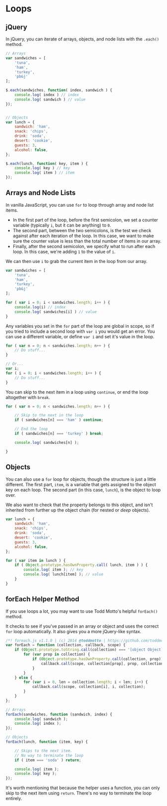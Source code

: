 
# Loops

## jQuery

In jQuery, you can iterate of arrays, objects, and node lists with the `.each()` method.

```javascript
// Arrays
var sandwiches = [
	'tuna',
	'ham',
	'turkey',
	'pb&j'
];

$.each(sandwiches, function( index, sandwich ) {
	console.log( index ) // index
	console.log( sandwich ) // value
});


// Objects
var lunch = {
	sandwich: 'ham',
	snack: 'chips',
	drink: 'soda',
	desert: 'cookie',
	guests: 3,
	alcohol: false,
};

$.each(lunch, function( key, item ) {
	console.log( key ) // key
	console.log( item ) // item
});
```


## Arrays and Node Lists

In vanilla JavaScript, you can use `for` to loop through array and node list items.

- In the first part of the loop, before the first semicolon, we set a counter variable (typically `i`, but it can be anything) to `0`.
- The second part, between the two semicolons, is the test we check against after each iteration of the loop. In this case, we want to make sure the counter value is less than the total number of items in our array.
- Finally, after the second semicolon, we specify what to run after each loop. In this case, we're adding `1` to the value of `i`.

We can then use `i` to grab the current item in the loop from our array.

```javascript
var sandwiches = [
	'tuna',
	'ham',
	'turkey',
	'pb&j'
];

for ( var i = 0; i < sandwiches.length; i++ ) {
	console.log(i) // index
	console.log( sandwiches[i] ) // value
}
```

Any variables you set in the `for` part of the loop are global in scope, so if you tried to include a second loop with `var i` you would get an error. You can use a different variable, or define `var i` and set it's value in the loop.

```javascript
for ( var n = 0; n < sandwiches.length; n++ ) {
	// Do stuff...
}

// Or...
var i;
for ( i = 0; i < sandwiches.length; i++ ) {
	// Do stuff...
}
```

You can skip to the next item in a loop using `continue`, or end the loop altogether with `break`.

```javascript
for ( var n = 0; n < sandwiches.length; n++ ) {

	// Skip to the next in the loop
	if ( sandwiches[n] === 'ham' ) continue;

	// End the loop
	if ( sandwiches[n] === 'turkey' ) break;

	console.log( sandwiches[n] );

}
```


## Objects

You can also use a `for` loop for objects, though the structure is just a little different. The first part, `item`, is a variable that gets assigned to the object key on each loop. The second part (in this case, `lunch`), is the object to loop over.

We also want to check that the property belongs to this object, and isn't inherited from further up the object chain (for nested or *deep* objects).

```javascript
var lunch = {
	sandwich: 'ham',
	snack: 'chips',
	drink: 'soda',
	desert: 'cookie',
	guests: 3,
	alcohol: false,
};

for ( var item in lunch ) {
	if ( Object.prototype.hasOwnProperty.call( lunch, item ) ) {
		console.log( item ); // key
		console.log( lunch[item] ); // value
	}
}
```


## forEach Helper Method

If you use loops a lot, you may want to use Todd Motto's helpful `forEach()` method.

It checks to see if you've passed in an array or object and uses the correct `for` loop automatically. It also gives you a more jQuery-like syntax.

```javascript
/*! foreach.js v1.1.0 | (c) 2014 @toddmotto | https://github.com/toddmotto/foreach */
var forEach = function (collection, callback, scope) {
	if (Object.prototype.toString.call(collection) === '[object Object]') {
		for (var prop in collection) {
			if (Object.prototype.hasOwnProperty.call(collection, prop)) {
				callback.call(scope, collection[prop], prop, collection);
			}
		}
	} else {
		for (var i = 0, len = collection.length; i < len; i++) {
			callback.call(scope, collection[i], i, collection);
		}
	}
};

// Arrays
forEach(sandwiches, function (sandwich, index) {
	console.log( sandwich );
	console.log( index );
});

// Objects
forEach(lunch, function (item, key) {

	// Skips to the next item.
	// No way to terminate the loop
	if ( item === 'soda' ) return;

	console.log( item );
	console.log( key );
});
```

It's worth mentioning that because the helper uses a function, you can only skip to the next item using `return`. There's no way to terminate the loop entirely.